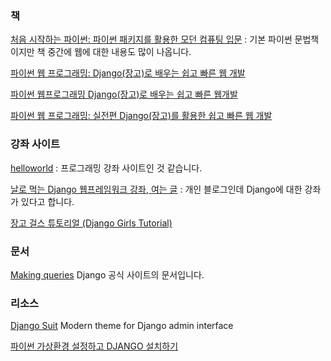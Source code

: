 ### 책

[처음 시작하는 파이썬: 파이썬 패키지를 활용한 모던 컴퓨팅 입문](http://www.kyobobook.co.kr/product/detailViewKor.laf?mallGb=KOR&ejkGb=KOR&barcode=9788968482397) : 기본 파이썬 문법책이지만 책 중간에 웹에 대한 내용도 많이 나옵니다. 

[파이썬 웹 프로그래밍: Django(장고)로 배우는 쉽고 빠른 웹 개발](http://www.hanbit.co.kr/store/books/look.php?p_code=B5790464800)

[파이썬 웹프로그래밍 Django(장고)로 배우는 쉽고 빠른 웹개발](http://www.kyobobook.co.kr/product/detailViewKor.laf?ejkGb=KOR&mallGb=KOR&barcode=9788968481819&orderClick=LAH&Kc=)

[파이썬 웹 프로그래밍: 실전편 Django(장고)를 활용한 쉽고 빠른 웹 개발](http://www.kyobobook.co.kr/product/detailViewKor.laf?ejkGb=KOR&mallGb=KOR&barcode=9788968482939&orderClick=LAG&Kc=)

### 강좌 사이트

[helloworld](http://tryhelloworld.co.kr) : 프로그래밍 강좌 사이트인 것 같습니다. 

[날로 먹는 Django 웹프레임워크 강좌, 여는 글](http://blog.hannal.com/2014/8/start_with_django_webframework_00/) : 개인 블로그인데 Django에 대한 강좌가 있다고 합니다. 

[장고 걸스 튜토리얼 (Django Girls Tutorial)](https://tutorial.djangogirls.org/ko/)

### 문서

[Making queries](https://docs.djangoproject.com/en/1.10/topics/db/queries/) Django 공식 사이트의 문서입니다.

### 리소스

[Django Suit](http://djangosuit.com) Modern theme for Django admin interface

[파이썬 가상환경 설정하고 DJANGO 설치하기](http://www.hubsite.co.kr/archives/102)
